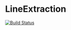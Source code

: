 # LineExtraction

[![Build Status](https://travis-ci.org/remusao/LineExtraction.jl.png)](https://travis-ci.org/remusao/LineExtraction.jl)
